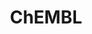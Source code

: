 ---
bigquery: https://console.cloud.google.com/bigquery?p=patents-public-data&d=ebi_chembl&page=dataset
citation: '"The ChEMBL database in 2017." Anna Gaulton, Anne Hersey, Michał Nowotka,
  A Patrícia Bento, Jon Chambers, David Mendez, Prudence Mutowo, Francis Atkinson,
  Louisa J Bellis, Elena Cibrián-Uhalte, Mark Davies, Nathan Dedman, Anneli Karlsson,
  María Paula Magariños, John P Overington, George Papadatos, Ines Smit, Andrew R
  Leach Nucleic acids Research (2017) 45 (Database Issue), D945-D954'
contributors: European Bioinformatics Institute
cost: None
description: ChEMBL Data is a manually curated database of small molecules used in
  drug discovery, including information about existing patented drugs.
documentation: 'schema: https://www.ebi.ac.uk/chembl/db_schema


  '
last_edit: 04/05/2022, 08:42:33
location: https://console.cloud.google.com/marketplace/product/google_patents_public_datasets/chembl
maintained_by: EMBL-EBI, an outstation of European Molecular Biology Laboratory
related_publications: '

  ChEMBL: towards direct deposition of bioassay data.


  Mendez D, Gaulton A, Bento AP, Chambers J, De Veij M, Félix E, Magariños MP, Mosquera
  JF, Mutowo P, Nowotka M, Gordillo-Marañón M, Hunter F, Junco L, Mugumbate G, Rodriguez-Lopez
  M, Atkinson F, Bosc N, Radoux CJ, Segura-Cabrera A, Hersey A, Leach AR.


  — Nucleic Acids Res. 2019; 47(D1):D930-D940. doi: 10.1093/nar/gky1075

  '
schema_fields:
- acd_most_apka
- short_name
- curated_by
- name
- standard_relation
- tax_id
- compound_name
- src_compound_id
- availability_type
- molecular_species
- chirality
- creation_date
- src_assay_id
- bei
- black_box_warning
- nda_type
- metabolite_record_id
- cidx
- num_lipinski_ro5_violations
- submission_date
- publication_number
- met_id
- prod_pat_id
- bao_endpoint
- hrac_class_id
- warning_year
- isoform
- oc_id
- first_in_class
- drug_record_id
- standard_inchi
- status
- warning_id
- normal_range_min
- research_stem
- chembl_id
- protein_class_synonym
- uo_units
- substrate_record_id
- num_ro5_violations
- mc_target_name
- assay_type
- subgroup
- ref_url
- assay_desc
- alogp
- ridx
- comp_class_id
- uberon_id
- pathway_key
- selectivity_comment
- met_comment
- formulation_id
- stem_class
- mol_irac_id
- compound_key
- standard_text_value
- product_id
- enzyme_tid
- bao_id
- cell_ontology_id
- component_type
- irac_class_id
- assay_tissue
- updated_by
- enzyme_name
- level2_description
- relationship_type
- potential_duplicate
- standard_inchi_key
- aromatic_rings
- abstract
- mc_organism
- result_flag
- hba_lipinski
- predbind_id
- class_type
- drug_substance_flag
- chebi_par_id
- bao_format
- cell_source_tissue
- warning_country
- relationship
- heavy_atoms
- related_tid
- molecule_type
- binding_site_comment
- entity_id
- usan_stem_definition
- site_name
- ad_type
- warnref_id
- doc_type
- published_type
- class_level
- parent_id
- doi
- mechanism_comment
- withdrawn_year
- aspect
- first_approval
- mesh_id
- route
- ddd_comment
- level4
- syn_type
- assay_param_id
- level4_description
- priority
- published_relation
- target_mapping
- source_domain_id
- irac_code
- polymer_flag
- tissue_id
- mw_freebase
- standard_upper_value
- assay_strain
- mc_tax_id
- protein_class_id
- max_phase
- published_units
- patent_no
- target_type
- metref_id
- natural_product
- stat
- helm_notation
- l8
- molsyn_id
- prediction_method
- le
- activity_comment
- mec_id
- molecular_mechanism
- comments
- idx
- active_ingredient
- accession
- updated_on
- withdrawn_flag
- first_page
- standard_flag
- site_id
- assay_id
- assay_subcellular_fraction
- cellosaurus_id
- acd_logp
- year
- disease_efficacy
- drugind_id
- previous_company
- comp_go_id
- smid
- stem
- target_desc
- published_value
- domain_type
- protclasssyn_id
- description
- tid_fixed
- who_name
- pref_name
- variant_id
- cell_source_organism
- structure_type
- l7
- job_id
- domain_description
- warning_type
- assay_tax_id
- rgid
- assay_cell_type
- downgraded
- protein_class_desc
- value
- ddd_id
- level3
- molregno
- cx_logp
- standard_type
- definition
- log_id
- cl_lincs_id
- end_position
- toid
- version
- assay_category
- canonical_smiles
- warning_class
- efo_id
- go_id
- l4
- as_id
- inorganic_flag
- normal_range_max
- bto_id
- parent_molregno
- clo_id
- biocomp_id
- usan_year
- journal
- withdrawn_reason
- cx_most_bpka
- usan_stem_id
- last_page
- mol_frac_id
- cell_id
- component_synonym
- indref_id
- psa
- targrel_id
- ro3_pass
- mw_monoisotopic
- targcomp_id
- l3
- actsm_id
- hba
- dosed_ingredient
- volume
- mesh_heading
- applicant_full_name
- parenteral
- lle
- trade_name
- ingredient
- src_id
- cx_logd
- confidence
- component_id
- mecref_id
- efo_term
- molfile
- qudt_units
- mutation
- source
- confidence_score
- patent_use_code
- pubmed_id
- alert_id
- frac_code
- parent_go_id
- l5
- domain_id
- cpd_str_alert_id
- who_extra
- sequence_md5sum
- standard_units
- full_mwt
- co_stem_id
- sitecomp_id
- frac_class_id
- type
- ddd_value
- rtb
- withdrawn_class
- res_stem_id
- level1_description
- company
- mc_target_type
- title
- doc_id
- direct_interaction
- patent_expire_date
- l6
- set_name
- mc_target_accession
- domain_name
- cell_name
- cell_description
- issue
- species_group_flag
- num_alerts
- compd_id
- orig_description
- atc_code
- indication_class
- src_description
- cx_most_apka
- relationship_desc
- dosage_form
- ref_id
- data_validity_comment
- activity_count
- l1
- ap_id
- curation_comment
- sei
- major_class
- tbl
- sequence
- site_residues
- warning_description
- std_act_id
- homologue
- pchembl_value
- parent_type
- path
- caloha_id
- mechanism_of_action
- oral
- delist_flag
- parameter_value
- smarts
- ddd_admr
- synonyms
- action_type
- standard_value
- last_active
- parameter_type
- annotation
- aidx
- prodrug
- level2
- assay_test_type
- alert_set_id
- label
- assay_source
- hbd_lipinski
- patent_id
- country
- active_molregno
- authors
- ass_cls_map_id
- pathway_id
- organism
- level5
- alert_name
- full_molformula
- ref_type
- usan_substem
- tid
- therapeutic_flag
- usan_stem
- l2
- level3_description
- db_source
- assay_class_id
- level1
- mol_hrac_id
- record_id
- qed_weighted
- units
- innovator_company
- hbd
- activity_id
- withdrawn_country
- strength
- topical
- ddd_units
- acd_most_bpka
- relation
- upper_value
- db_version
- max_phase_for_ind
- entity_type
- compsyn_id
- approval_date
- mol_atc_id
- drug_product_flag
- assay_organism
- start_position
- text_value
- met_conversion
- acd_logd
- cell_source_tax_id
- src_short_name
- hrac_code
shortname: chembl
tags:
- biotechnology
- health
- chemical
- bioinformatics
- medical
terms_of_use: CC BY-SA 3.0
title: ChEMBL
uuid: e232a192-965c-4ec9-904c-155b6dfe56c5
---